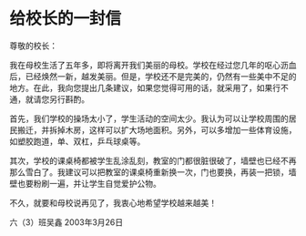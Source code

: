 # 给校长的一封信

尊敬的校长：

我在母校生活了五年多，即将离开我们美丽的母校。学校在经过您几年的呕心沥血后，已经焕然一新，越发美丽。但是，学校还不是完美的，仍然有一些美中不足的地方。在此，我向您提出几条建议，如果您觉得可用的话，就采用了，如果行不通，就请您另行斟酌。

首先，我们学校的操场太小了，学生活动的空间太少。我认为可以让学校周围的居民搬迁，并拆掉木房，这样可以扩大场地面积。另外，可以多增加一些体育设施，如塑胶跑道，单、双杠，乒乓球桌等。

其次，学校的课桌椅都被学生乱涂乱刻，教室的门都很脏很破了，墙壁也已经不再那么雪白了。我建议可以把教室的课桌椅重新换一次，门也要换，再装一把锁，墙壁也要粉刷一遍，并让学生自觉爱护公物。

不久，就要和母校说再见了，我衷心地希望学校越来越美！

六（3）班吴鑫
2003年3月26日
